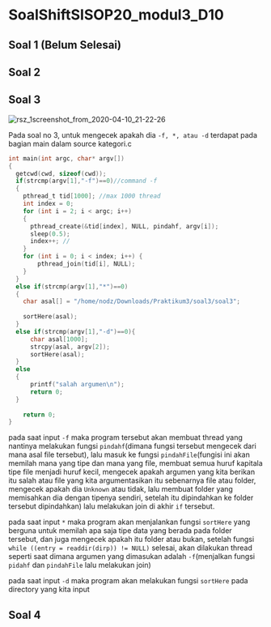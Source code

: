 # SoalShiftSISOP20_modul3_D10
## Soal 1 (Belum Selesai)
## Soal 2
## Soal 3
![rsz_1screenshot_from_2020-04-10_21-22-26](https://user-images.githubusercontent.com/61287359/78998291-7e14c500-7b72-11ea-8028-acd88b873be8.png)

Pada soal no 3, untuk mengecek apakah dia ``-f, *, atau -d`` terdapat pada bagian main dalam source kategori.c
```c
int main(int argc, char* argv[]) 
{ 
  getcwd(cwd, sizeof(cwd));
  if(strcmp(argv[1],"-f")==0)//command -f
  {
    pthread_t tid[1000]; //max 1000 thread
    int index = 0;
    for (int i = 2; i < argc; i++)
    {
      pthread_create(&tid[index], NULL, pindahf, argv[i]);
      sleep(0.5);
      index++; //
    }
    for (int i = 0; i < index; i++) {
        pthread_join(tid[i], NULL);
    }
  }
  else if(strcmp(argv[1],"*")==0)
  {
    char asal[] = "/home/nodz/Downloads/Praktikum3/soal3/soal3";
    
    sortHere(asal);
  }
  else if(strcmp(argv[1],"-d")==0){
      char asal[1000];
      strcpy(asal, argv[2]);
      sortHere(asal);
  }
  else
  {
      printf("salah argumen\n");
      return 0;
  }
  
	return 0; 
} 
```
pada saat input ``-f`` maka program tersebut akan membuat thread yang nantinya melakukan fungsi ``pindahf``(dimana fungsi tersebut mengecek dari mana asal file tersebut), lalu masuk ke fungsi ``pindahFile``(fungisi ini akan memilah mana yang tipe dan mana yang file, membuat semua huruf kapitala tipe file menjadi huruf kecil, mengecek apakah argumen yang kita berikan itu salah atau file yang kita argumentasikan itu sebenarnya file atau folder, mengecek apakah dia ``Unknown`` atau tidak, lalu membuat folder yang memisahkan dia dengan tipenya sendiri, setelah itu dipindahkan ke folder tersebut dipindahkan) lalu melakukan join di akhir ``if`` tersebut.

pada saat input ``*`` maka program akan menjalankan fungsi ``sortHere`` yang berguna untuk memilah apa saja tipe data yang berada pada folder tersebut, dan juga mengecek apakah itu folder atau bukan, setelah fungsi ``while ((entry = readdir(dirp)) != NULL)`` selesai, akan dilakukan thread seperti saat dimana argumen yang dimasukan adalah ``-f``(menjalkan fungsi ``pidahf`` dan ``pindahFile`` lalu melakukan join)

pada saat input ``-d`` maka program akan melakukan fungsi ``sortHere`` pada directory yang kita input
## Soal 4
